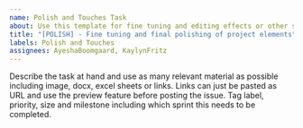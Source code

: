```yaml
---
name: Polish and Touches Task
about: Use this template for fine tuning and editing effects or other similar tasks
title: "[POLISH] - Fine tuning and final polishing of project elements"
labels: Polish and Touches
assignees: AyeshaBoomgaard, KaylynFritz
---
```


Describe the task at hand and use as many relevant material as possible including image, docx, excel sheets or links. Links can just be pasted as URL and use the preview feature before posting the issue. Tag label, priority, size and milestone including which sprint this needs to be completed.